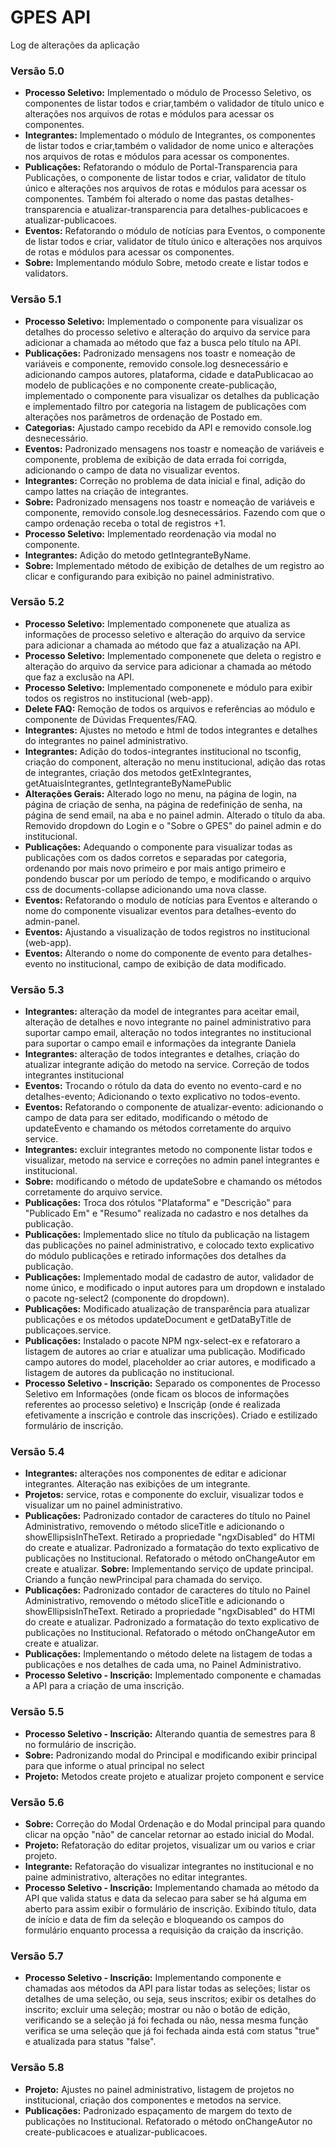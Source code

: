 # GPES API

Log de alterações da aplicação

### Versão 5.0
* **Processo Seletivo:** Implementado o módulo de Processo Seletivo, os componentes de listar todos e criar,também o validador de título unico e alterações nos arquivos de rotas e módulos para acessar os componentes.
* **Integrantes:** Implementado o módulo de Integrantes, os componentes de listar todos e criar,também o validador de nome unico e alterações nos arquivos de rotas e módulos para acessar os componentes.
* **Publicações:** Refatorando o módulo de Portal-Transparencia para Publicações, o componente de listar todos e criar, validator de título único e alterações nos arquivos de rotas e
módulos para acessar os componentes. Também foi alterado o nome das pastas detalhes-transparencia e atualizar-transparencia para detalhes-publicacoes e atualizar-publicacoes.
* **Eventos:** Refatorando o módulo de notícias para Eventos, o componente de listar todos e criar, validator de título único e alterações nos arquivos de rotas e módulos para acessar os componentes.
* **Sobre:** Implementando módulo Sobre, metodo create e listar todos e validators.

### Versão 5.1
* **Processo Seletivo:** Implementado o componente para visualizar os detalhes do processo seletivo e alteração do arquivo da service para adicionar a chamada ao método que faz a busca pelo título na API.
* **Publicações:** Padronizado mensagens nos toastr e nomeação de variáveis e componente, removido console.log desnecessário e adicionando campos autores, plataforma, cidade e dataPublicacao ao modelo de publicações e no componente create-publicação, implementado o componente para visualizar os detalhes da publicação e implementado filtro por categoria na listagem de publicações com alterações nos parâmetros de ordenação de Postado em.
* **Categorias:** Ajustado campo recebido da API e removido console.log desnecessário.
* **Eventos:** Padronizado mensagens nos toastr e nomeação de variáveis e componente, problema de exibição de data errada foi corrigda, adicionando o campo de data no visualizar eventos.
* **Integrantes:** Correção no problema de data inicial e final, adição do campo lattes na criação de integrantes.
* **Sobre:** Padronizado mensagens nos toastr e nomeação de variáveis e componente, removido console.log desnecessários. Fazendo com que o campo ordenação receba o total de registros +1.  
* **Processo Seletivo:** Implementado reordenação via modal no componente.
* **Integrantes:** Adição do metodo getIntegranteByName.
* **Sobre:** Implementado método de exibição de detalhes de um registro ao clicar e configurando para exibição no painel administrativo.

### Versão 5.2
* **Processo Seletivo:** Implementado componenete que atualiza as informações de processo seletivo e alteração do arquivo da service para adicionar a chamada ao método que faz a atualização na API.
* **Processo Seletivo:** Implementado componenete que deleta o registro e alteração do arquivo da service para adicionar a chamada ao método que faz a exclusão na API.
* **Processo Seletivo:** Implementado componenete e módulo para exibir todos os registros no institucional (web-app).
* **Delete FAQ:** Remoção de todos os arquivos e referências ao módulo e componente de Dúvidas Frequentes/FAQ.
* **Integrantes:** Ajustes no metodo e html de todos integrantes e detalhes do integrantes no painel administrativo.
* **Integrantes:** Adição do todos-integrantes institucional no tsconfig, criação do component, alteração no menu institucional, adição das rotas de integrantes, criação dos metodos getExIntegrantes, getAtuaisIntegrantes, getIntegranteByNamePublic
* **Alterações Gerais:** Alterado logo no menu, na página de login, na página de criação de senha, na página de redefinição de senha, na página de send email, na aba e no painel admin. Alterado o título da aba. Removido dropdown do Login e o "Sobre o GPES" do painel admin e do institucional.
* **Publicações:** Adequando o componente para visualizar todas as publicações com os dados corretos e separadas por categoria, ordenando por mais novo primeiro e por mais antigo primeiro e pondendo buscar por um período de tempo, e modificando o arquivo css de documents-collapse adicionando uma nova classe.
* **Eventos:** Refatorando o modulo de notícias para Eventos e alterando o nome do componente visualizar eventos para detalhes-evento do admin-panel.
* **Eventos:** Ajustando a visualização de todos registros no institucional (web-app).
* **Eventos:** Alterando o nome do componente de evento para detalhes-evento no institucional, campo de exibição de data modificado.

### Versão 5.3
* **Integrantes:** alteração da model de integrantes para aceitar email, alteração de detalhes e novo integrante no painel administrativo para suportar campo email, alteração no todos integrantes no institucional para suportar o campo email e informações da integrante Daniela
* **Integrantes:** alteração de todos integrantes e detalhes, criação do atualizar integrante adição do metodo na service. Correção de todos integrantes institucional
* **Eventos:** Trocando o rótulo da data do evento no evento-card e no detalhes-evento; Adicionando o texto explicativo no todos-evento.
* **Eventos:** Refatorando o componente de atualizar-evento: adicionando o campo de data para ser editado, modificando o método de updateEvento e chamando os métodos corretamente do arquivo service.
* **Integrantes:** excluir integrantes metodo no componente listar todos e visualizar, metodo na service e correções no admin panel integrantes e institucional.
* **Sobre:** modificando o método de updateSobre e chamando os métodos corretamente do arquivo service.
* **Publicações:** Troca dos rótulos "Plataforma" e "Descrição" para "Publicado Em" e "Resumo" realizada no cadastro e nos detalhes da publicação.
* **Publicações:** Implementado slice no título da publicação na listagem das publicações no painel administrativo, e colocado texto explicativo do módulo publicações e retirado informações dos detalhes da publicação.
* **Publicações:** Implementado modal de cadastro de autor, validador de nome único, e modificado o input autores para um dropdown e instalado o pacote ng-select2 (componente do dropdown).
* **Publicações:** Modificado atualização de transparência para atualizar publicações e  os métodos updateDocument e getDataByTitle de publicaçoes.service.
* **Publicações:** Instalado o pacote NPM ngx-select-ex e refatoraro a listagem de autores ao criar e atualizar uma publicação. Modificado campo autores do model, placeholder ao criar autores, e modificado a listagem de autores da publicação no institucional.
* **Processo Seletivo - Inscrição:** Separado os componentes de Processo Seletivo em  Informações (onde ficam os blocos de informações referentes ao processo seletivo) e Inscriçãp (onde é realizada efetivamente a inscrição e controle das inscrições). Criado e estilizado formulário de inscrição.

### Versão 5.4
* **Integrantes:** alterações nos componentes de editar e adicionar integrantes. Alteração nas exibições de um integrante.
* **Projetos:** service, rotas e componente do excluir, visualizar todos e visualizar um no painel administrativo.
* **Publicações:** Padronizado contador de caracteres do título no Painel Administrativo, removendo o método sliceTitle e adicionando o showEllipsisInTheText. Retirado a propriedade "ngxDisabled" do HTMl do create e atualizar. Padronizado a formatação do texto explicativo de publicações no Institucional. Refatorado o método onChangeAutor em create e atualizar.
**Sobre:** Implementando serviço de update principal. Criando a função newPrincipal para chamada do serviço.
* **Publicações:** Padronizado contador de caracteres do título no Painel Administrativo, removendo o método sliceTitle e adicionando o showEllipsisInTheText. Retirado a propriedade "ngxDisabled" do HTMl do create e atualizar. Padronizado a formatação do texto explicativo de publicações no Institucional. Refatorado o método onChangeAutor em create e atualizar.
* **Publicações:** Implementando o método delete na listagem de todas a publicações e nos detalhes de cada uma, no Painel Administrativo.
* **Processo Seletivo - Inscrição:** Implementado componente e chamadas a API para a criação de uma inscrição.

### Versão 5.5
* **Processo Seletivo - Inscrição:** Alterando quantia de semestres para 8 no formulário de inscrição.
* **Sobre:** Padronizando modal do Principal e modificando exibir principal para que informe o atual principal no select
* **Projeto:** Metodos create projeto e atualizar projeto component e service

### Versão 5.6
* **Sobre:** Correção do Modal Ordenação e do Modal principal para quando clicar na opção "não" de cancelar retornar ao estado inicial do Modal.
* **Projeto:** Refatoração do editar projetos, visualizar um ou varios e criar projeto.
* **Integrante:** Refatoração do visualizar integrantes no institucional e no paine administrativo, alterações no editar integrantes.
* **Processo Seletivo - Inscrição:** Implementando chamada ao método da API que valida status e data da selecao para saber se há alguma em aberto para assim exibir o formulário de inscrição. Exibindo título, data de início e data de fim da seleção e bloqueando os campos do formulário enquanto processa a requisição da craição da inscrição.

### Versão 5.7
* **Processo Seletivo - Inscrição:** Implementando componente e chamadas aos métodos da API para listar todas as seleções; listar os detalhes de uma seleção, ou seja, seus inscritos; exibir os detalhes do inscrito; excluir uma seleção; mostrar ou não o botão de edição, verificando se a seleção já foi fechada ou não, nessa mesma função verifica se uma seleção que já foi fechada ainda está com status "true" e atualizada para status "false".

### Versão 5.8
* **Projeto:** Ajustes no painel administrativo, listagem de projetos no institucional, criação dos componentes e metodos na service.
* **Publicações:** Padronizado espaçamento de margem do texto de publicações no Institucional. Refatorado o método onChangeAutor no create-publicacoes e atualizar-publicacoes. 
